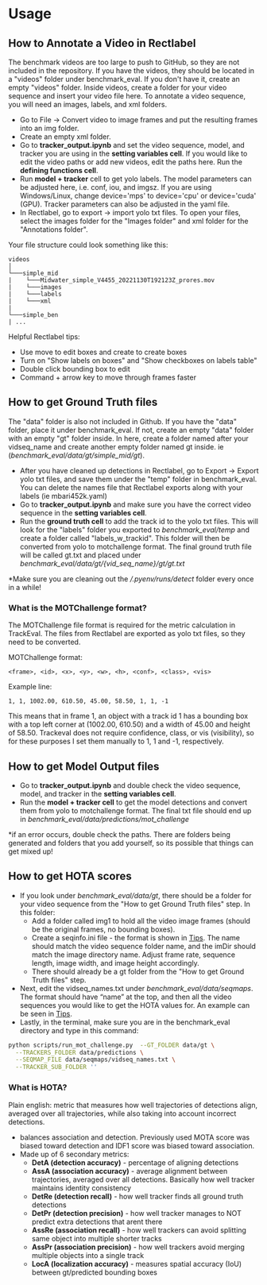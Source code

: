 # Usage 

## How to Annotate a Video in Rectlabel
The benchmark videos are too large to push to GitHub, so they are not included in the repository. If you have the videos, they should be located in a "videos" folder under benchmark_eval. If you don't have it, create an empty "videos" folder. Inside videos, create a folder for your video sequence and insert your video file here. To annotate a video sequence, you will need an images, labels, and xml folders. 

- Go to File -> Convert video to image frames and put the resulting frames into an img folder. 
- Create an empty xml folder. 
- Go to **tracker_output.ipynb** and set the video sequence, model, and tracker you are using in the **setting variables cell**. If you would like to edit the video paths or add new videos, edit the paths here. Run the **defining functions cell**.
- Run **model + tracker** cell to get yolo labels. The model parameters can be adjusted here, i.e. conf, iou, and imgsz. If you are using Windows/Linux, change device='mps' to device='cpu' or device='cuda' (GPU). Tracker parameters can also be adjusted in the yaml file. 
- In Rectlabel, go to export -> import yolo txt files. To open your files, select the images folder for the "Images folder" and xml folder for the "Annotations folder". 

Your file structure could look something like this:
```
videos  
│
└───simple_mid
|    └───Midwater_simple_V4455_20221130T192123Z_prores.mov
|    └───images
|    └───labels  
|    └───xml
| 
└───simple_ben
| ...
```

Helpful Rectlabel tips:

- Use move to edit boxes and create to create boxes
- Turn on "Show labels on boxes" and "Show checkboxes on labels table"
- Double click bounding box to edit
- Command + arrow key to move through frames faster

## How to get Ground Truth files
The "data" folder is also not included in Github. If you have the "data" folder, place it under benchmark_eval. If not, create an empty "data" folder with an empty "gt" folder inside. In here, create a folder named after your vidseq_name and create another empty folder named gt inside. ie (*benchmark_eval/data/gt/simple_mid/gt*).
- After you have cleaned up detections in Rectlabel, go to Export -> Export yolo txt files, and save them under the "temp" folder in benchmark_eval. You can delete the names file that Rectlabel exports along with your labels (ie mbari452k.yaml)
- Go to **tracker_output.ipynb** and make sure you have the correct video sequence in the **setting variables cell**.   
- Run the **ground truth cell** to add the track id to the yolo txt files. This will look for the "labels" folder you exported to *benchmark_eval/temp* and create a folder called "labels_w_trackid". This folder will then be converted from yolo to motchallenge format. The final ground truth file will be called gt.txt and placed under *benchmark_eval/data/gt/{vid_seq_name}/gt/gt.txt*

*Make sure you are cleaning out the */.pyenv/runs/detect* folder every once in a while!

### What is the MOTChallenge format?

The MOTChallenge file format is required for the metric calculation in TrackEval. The files from Rectlabel are exported as yolo txt files, so they need to be converted. 

MOTChallenge format:

```
<frame>, <id>, <x>, <y>, <w>, <h>, <conf>, <class>, <vis>
```

Example line:

```
1, 1, 1002.00, 610.50, 45.00, 58.50, 1, 1, -1
```

This means that in frame 1, an object with a track id 1 has a bounding box with a top left corner at (1002.00, 610.50) and a width of 45.00 and height of 58.50. Trackeval does not require confidence, class, or vis (visibility), so for these purposes I set them manually to 1, 1 and -1, respectively. 


## How to get Model Output files
- Go to **tracker_output.ipynb** and double check the video sequence, model, and tracker in the **setting variables cell**.
- Run the **model + tracker cell** to get the model detections and convert them from yolo to motchallenge format. The final txt file should end up in *benchmark_eval/data/predictions/mot_challenge*

*if an error occurs, double check the paths. There are folders being generated and folders that you add yourself, so its possible that things can get mixed up!


## How to get HOTA scores
- If you look under *benchmark_eval/data/gt*, there should be a folder for your video sequence from the "How to get Ground Truth files" step. In this folder:
    - Add a folder called img1 to hold all the video image frames (should be the original frames, no bounding boxes).
    - Create a seqinfo.ini file - the format is shown in [Tips](tips.md). The name should match the video sequence folder name, and the imDir should match the image directory name. Adjust frame rate, sequence length, image width, and image height accordingly. 
    - There should already be a gt folder from the "How to get Ground Truth files" step. 
- Next, edit the vidseq_names.txt under *benchmark_eval/data/seqmaps*. The format should have “name” at the top, and then all the video sequences you would like to get the HOTA values for. An example can be seen in [Tips](tips.md).
- Lastly, in the terminal, make sure you are in the benchmark_eval directory and type in this command:

```bash
python scripts/run_mot_challenge.py  --GT_FOLDER data/gt \
  --TRACKERS_FOLDER data/predictions \
  --SEQMAP_FILE data/seqmaps/vidseq_names.txt \
  --TRACKER_SUB_FOLDER ''
```

### What is HOTA?

Plain english: metric that measures how well trajectories of detections align, averaged over all trajectories, while also taking into account incorrect detections. 

- balances association and detection. Previously used MOTA score was biased toward detection and IDF1 score was biased toward association.
- Made up of 6 secondary metrics:
    - **DetA (detection accuracy)** - percentage of aligning detections
    - **AssA (association accuracy)** - average alignment between trajectories, averaged over all detections. Basically how well tracker maintains identity consistency
    - **DetRe (detection recall)** - how well tracker finds all ground truth detections
    - **DetPr (detection precision)** - how well tracker manages to NOT predict extra detections that arent there
    - **AssRe (association recall)** - how well trackers can avoid splitting same object into multiple shorter tracks
    - **AssPr (association precision)** - how well trackers avoid merging multiple objects into a single track
    - **LocA (localization accuracy)** - measures spatial accuracy (IoU) between gt/predicted bounding boxes
